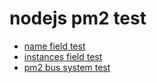 # nodejs pm2 test

* [name field test](./name/)
* [instances field test](./instances/)
* [pm2 bus system test](./bus/)

